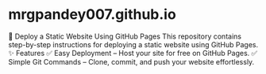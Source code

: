 # mrgpandey007.github.io
🚀 Deploy a Static Website Using GitHub Pages This repository contains step-by-step instructions for deploying a static website using GitHub Pages.  ✨ Features ✅ Easy Deployment – Host your site for free on GitHub Pages. ✅ Simple Git Commands – Clone, commit, and push your website effortlessly. 
